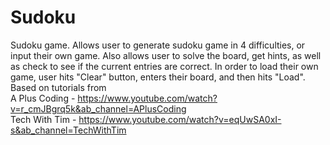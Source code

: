 # Sudoku
Sudoku game. Allows user to generate sudoku game in 4 difficulties, or input their own game. Also allows user to solve the board, get hints, as well as check to see if the current entries are correct. In order to load their own game, user hits "Clear" button, enters their board, and then hits "Load". 
Based on tutorials from  
A Plus Coding - https://www.youtube.com/watch?v=r_cmJBgrq5k&ab_channel=APlusCoding  
Tech With Tim - https://www.youtube.com/watch?v=eqUwSA0xI-s&ab_channel=TechWithTim
